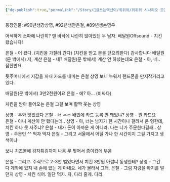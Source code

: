 ```yaml
---
{"dg-publish":true,"permalink":"/Story/🚂글쓰는액션이/위위위/위위위 시나리오 모음/02. 치킨 값 25000원 내며 괜찮은 척 하기/"}
---
```


등장인물: #90년생강상영, #92년생안은철, #89년생손영우


어색하게 소파에 나란히? 맨 바닥에 나란히 앉아있던 두 남자.
배달원Offsound - 치킨왔습니다!

은철 - 어 왔다. (치킨을 가질러 간다)
  (치킨을 받고 문을 닫으려한다) 감사합니다
배달원(문 밖에서) 저, 계산
은철 - 네?
배달원(문 밖에서) 계산 안 하셨는데요
은철 - 아, 네.. 잠깐만요

뒷주머니에서 지갑을 꺼내 카드를 내미는 은철
상영 보니 누워서 핸드폰을 만지작거리고 있다.

배달원(문 밖에서) 3만2천원이요
은철 - 에? 아... (비싸다)

치킨을 받아 들어오는 은철
그걸 보며 활짝 웃는 상영

상영 - 우와 맛있겠다
은철 - 너 ㅆㅂ 배민에 카드 등록 안 돼있냐?
상영 - 뭔 카드요		
은철 - 아니 계산이 안 됐다는데..
상영 - 아, 너는 남자가 한 시간이나 걸려서 온 형한테, 치킨 하나 못 사주냐?
은철 - 내가 돈이 아까운 게 아니라. 나는 니가 주문한다길래..
상영 - 주문만 ^^ 먹자 먹자
은철 - 그리고 서울에서 어딜 가나 한 시간이지 그걸 가지고 생색이냐

보니 치즈볼에 감자튀김까지 나옴
무 찢어서 종이컵에 부음

은철 - 그리고. 주식으로 2-3천 벌었다면서 치킨 3만원 아깝냐 동생한테?
상영 - 그건 다 계좌에 있지 내 손에 있는 게 아녜요. 네가 몰라서 그래. 
은철 - 그럼 자랑을 하지를 말던지
상영 - 치킨 식어. 일단 먹자. 자, 다리 줄게. 다리. 

